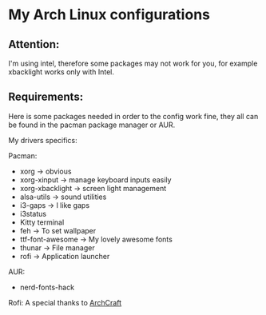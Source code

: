 # My Arch Linux configurations

## Attention:
I'm using intel, therefore some packages may not work for you, for example xbacklight works only with Intel.

## Requirements:

Here is some packages needed in order to the config work fine, they all can be found in the pacman package manager or AUR.

My drivers specifics:

Pacman:
* xorg -> obvious
* xorg-xinput -> manage keyboard inputs easily
* xorg-xbacklight -> screen light management
* alsa-utils -> sound utilities
* i3-gaps -> I like gaps
* i3status
* Kitty terminal
* feh -> To set wallpaper
* ttf-font-awesome -> My lovely awesome fonts
* thunar -> File manager
* rofi -> Application launcher

AUR:
* nerd-fonts-hack

Rofi:
A special thanks to [ArchCraft](https://github.com/adi1090x/rofi)
